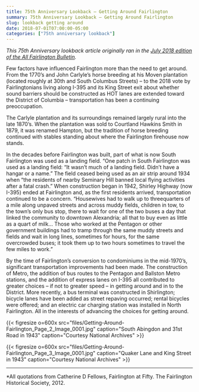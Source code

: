 ```yaml
---
title: 75th Anniversary Lookback — Getting Around Fairlington
summary: 75th Anniversary Lookback — Getting Around Fairlington
slug: lookback getting around
date: 2018-07-01T07:00:00-05:00
categories: ["75th anniversary lookback"]
---
```


*This 75th Anniversary lookback article originally ran in the [July 2018 edition of the All Fairlington Bulletin](http://www.fca-fairlington.org/wp-content/uploads/july_2018_afb.pdf#page=11).*

Few factors have influenced Fairlington more than the need to get around. From the 1770’s and John Carlyle’s horse breeding at his Moven plantation (located roughly at 30th and South Columbus Streets) – to the 2018 vote by Fairlingtonians living along I-395 and its King Street exit about whether sound barriers should be constructed as HOT lanes are extended toward the District of Columbia – transportation has been a continuing preoccupation.

The Carlyle plantation and its surroundings remained largely rural into the late 1870’s. When the plantation was sold to Courtland Hawkins Smith in 1879, it was renamed Hampton, but the tradition of horse breeding continued with stables standing about where the Fairlington firehouse now stands.

In the decades before Fairlington was built, part of what is now South Fairlington was used as a landing field. “One patch in South Fairlington was used as a landing field: “It wasn’t much of a landing field. Didn’t have a hangar or a name.” The field ceased being used as an air strip around 1934 when “the residents of nearby Seminary Hill banned local flying activities after a fatal crash.” When construction began in 1942, Shirley Highway (now I-395) ended at Fairlington and, as the first residents arrived, transportation continued to be a concern. “Housewives had to walk up to threequarters of a mile along unpaved streets and across muddy fields, children in tow, to the town’s only bus stop, there to wait for one of the two buses a day that linked the community to downtown Alexandria; all that to buy even as little as a quart of milk… Those who worked at the Pentagon or other government buildings had to tramp through the same muddy streets and fields and wait in long lines, sometimes for hours, for the same overcrowded buses; it took them up to two hours sometimes to travel the few miles to work.”

By the time of Fairlington’s conversion to condominiums in the mid-1970’s, significant transportation improvements had been made. The construction of Metro, the addition of bus routes to the Pentagon and Ballston Metro stations, and the addition of express lanes on I-395 all contributed to greater choices – if not to greater speed – in getting around and in to the District. More recently, a bus terminal was constructed in Shirlington; bicycle lanes have been added as street repaving occurred; rental bicycles were offered; and an electric car charging station was installed in North Fairlington. All in the interests of advancing the choices for getting around.

{{< figresize o=600x src="files/Getting-Around-Fairlington_Page_2_Image_0001.jpg" caption="South Abingdon and 31st Road in 1943" caption="Courtesy National Archives" >}}

{{< figresize o=600x src="files/Getting-Around-Fairlington_Page_3_Image_0001.jpg" caption="Quaker Lane and King Street in 1943" caption="Courtesy National Archives" >}}

---

*All quotations from Catherine D Fellows, Fairlington at Fifty. The Fairlington Historical Society, 2012.